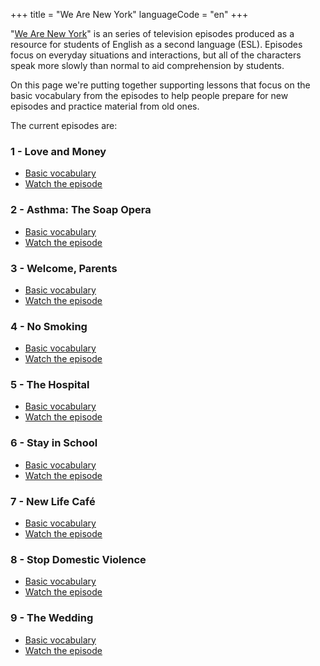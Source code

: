 +++
title = "We Are New York"
languageCode = "en"
+++

"[We Are New
York](http://www.nyc.gov/html/weareny/html/videos/videos.shtml)" is an
series of television episodes produced as a resource for students of
English as a second language (ESL). Episodes focus on everyday
situations and interactions, but all of the characters speak more slowly
than normal to aid comprehension by students.

On this page we're putting together supporting lessons that focus on the
basic vocabulary from the episodes to help people prepare for new
episodes and practice material from old ones.

The current episodes are:

### 1 - Love and Money

  - [Basic vocabulary](/en/Love_and_Money_vocabulary)
  - [Watch the
    episode](http://www.nyc.gov/html/weareny/media/video/loveandmoney.asx)

### 2 - Asthma: The Soap Opera

  - [Basic vocabulary](/en/Asthma_the_Soap_Opera_vocabulary)
  - [Watch the
    episode](http://www.nyc.gov/html/weareny/media/video/asthma.asx)

### 3 - Welcome, Parents

  - [Basic vocabulary](/en/Welcome%2C_Parents)
  - [Watch the
    episode](http://www.nyc.gov/html/weareny/media/video/welcomeparents.asx)

### 4 - No Smoking

  - [Basic vocabulary](/en/No_Smoking)
  - [Watch the
    episode](http://www.nyc.gov/html/weareny/media/video/nosmoking.asx)

### 5 - The Hospital

  - [Basic vocabulary](/en/The_Hospital)
  - [Watch the
    episode](http://www.nyc.gov/html/weareny/media/video/hospital.asx)

### 6 - Stay in School

  - [Basic vocabulary](/en/Stay_In_School)
  - [Watch the
    episode](http://www.nyc.gov/html/weareny/media/video/stayinschool.asx)

### 7 - New Life Café

  - [Basic vocabulary](/en/New_Life_Cafe)
  - [Watch the
    episode](http://www.nyc.gov/html/weareny/media/video/newlifecafe.asx)

### 8 - Stop Domestic Violence

  - [Basic vocabulary](/en/Stop_Domestic_Violence)
  - [Watch the
    episode](http://www.nyc.gov/html/weareny/media/video/domesticviolence.asx)

### 9 - The Wedding

  - [Basic vocabulary](/en/The_Wedding)
  - [Watch the
    episode](http://www.nyc.gov/html/weareny/media/video/wedding.asx)
